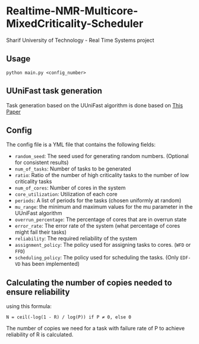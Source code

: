 # Realtime-NMR-Multicore-MixedCriticality-Scheduler
Sharif University of Technology - Real Time Systems project

## Usage
```shell
python main.py <config_number>
```

## UUniFast task generation
Task generation based on the UUniFast algorithm is done based on [This Paper](https://sharif.edu/~ansari/pdfs/LETR-MC.pdf)

## Config
The config file is a YML file that contains the following fields:
- `random_seed`: The seed used for generating random numbers. (Optional for consistent results)
- `num_of_tasks`: Number of tasks to be generated
- `ratio`: Ratio of the number of high criticality tasks to the number of low criticality tasks
- `num_of_cores`: Number of cores in the system
- `core_utilization`: Utilization of each core
- `periods`: A list of periods for the tasks (chosen uniformly at random)
- `mu_range`: the minimum and maximum values for the mu parameter in the UUniFast algorithm
- `overrun_percentage`: The percentage of cores that are in overrun state
- `error_rate`: The error rate of the system (what percentage of cores might fail their tasks)
- `reliability`: The required reliability of the system 
- `assignment_policy`: The policy used for assigning tasks to cores. (`WFD` or `FFD`)
- `scheduling_policy`: The policy used for scheduling the tasks. (Only `EDF-VD` has been implemented)


## Calculating the number of copies needed to ensure reliability
using this formula:
```
N = ceil(-log(1 - R) / log(P)) if P ≠ 0, else 0
```
The number of copies we need for a task with failure rate of P to achieve reliability of R is calculated.